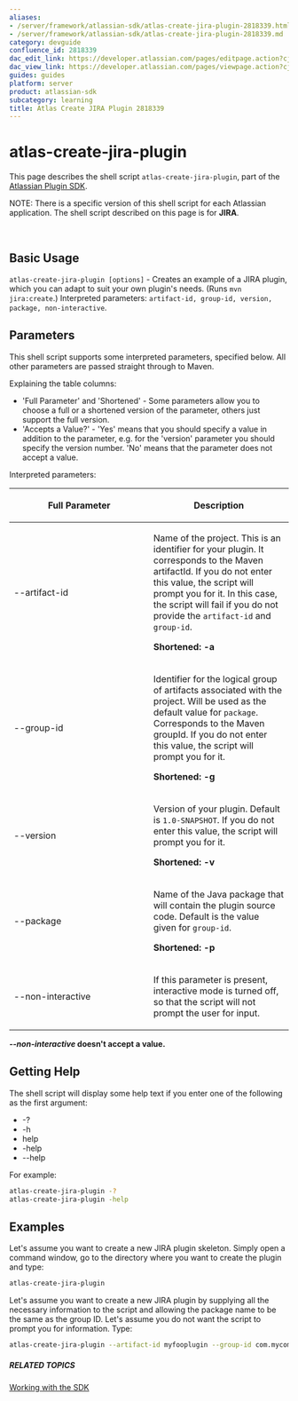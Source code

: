 ```yaml
---
aliases:
- /server/framework/atlassian-sdk/atlas-create-jira-plugin-2818339.html
- /server/framework/atlassian-sdk/atlas-create-jira-plugin-2818339.md
category: devguide
confluence_id: 2818339
dac_edit_link: https://developer.atlassian.com/pages/editpage.action?cjm=wozere&pageId=2818339
dac_view_link: https://developer.atlassian.com/pages/viewpage.action?cjm=wozere&pageId=2818339
guides: guides
platform: server
product: atlassian-sdk
subcategory: learning
title: Atlas Create JIRA Plugin 2818339
---
```

# atlas-create-jira-plugin

This page describes the shell script `atlas-create-jira-plugin`, part of the [Atlassian Plugin SDK](/server/framework/atlassian-sdk/working-with-the-sdk). 

NOTE: There is a specific version of this shell script for each Atlassian application. The shell script described on this page is for **JIRA**.

 

## Basic Usage

`atlas-create-jira-plugin [options]` - Creates an example of a JIRA plugin, which you can adapt to suit your own plugin's needs. (Runs `mvn jira:create`.) Interpreted parameters: `artifact-id, group-id, version, package, non-interactive`.

## Parameters

This shell script supports some interpreted parameters, specified below. All other parameters are passed straight through to Maven.

Explaining the table columns:

-   'Full Parameter' and 'Shortened' - Some parameters allow you to choose a full or a shortened version of the parameter, others just support the full version.
-   'Accepts a Value?' - 'Yes' means that you should specify a value in addition to the parameter, e.g. for the 'version' parameter you should specify the version number. 'No' means that the parameter does not accept a value.

Interpreted parameters:

<table>
<colgroup>
<col style="width: 50%" />
<col style="width: 50%" />
</colgroup>
<thead>
<tr class="header">
<th><p>Full Parameter</p></th>
<th><p>Description</p></th>
</tr>
</thead>
<tbody>
<tr class="odd">
<td><p>--artifact-id</p></td>
<td><p>Name of the project. This is an identifier for your plugin. It corresponds to the Maven artifactId. If you do not enter this value, the script will prompt you for it. In this case, the script will fail if you do not provide the <code>artifact-id</code> and <code>group-id</code>.</p>
<p><strong>Shortened: -a</strong></p></td>
</tr>
<tr class="even">
<td><p>--group-id</p></td>
<td><p>Identifier for the logical group of artifacts associated with the project. Will be used as the default value for <code>package</code>. Corresponds to the Maven groupId. If you do not enter this value, the script will prompt you for it.</p>
<p><strong>Shortened: -g</strong></p></td>
</tr>
<tr class="odd">
<td><p>--version</p></td>
<td><p>Version of your plugin. Default is <code>1.0-SNAPSHOT</code>. If you do not enter this value, the script will prompt you for it.</p>
<p><strong>Shortened: -v</strong></p></td>
</tr>
<tr class="even">
<td><p>--package</p></td>
<td><p>Name of the Java package that will contain the plugin source code. Default is the value given for <code>group-id</code>.</p>
<p><strong>Shortened: -p</strong></p></td>
</tr>
<tr class="odd">
<td><p>--non-interactive</p></td>
<td><p>If this parameter is present, interactive mode is turned off, so that the script will not prompt the user for input.</p></td>
</tr>
</tbody>
</table>

***--non-interactive* doesn't accept a value.**

## Getting Help

The shell script will display some help text if you enter one of the following as the first argument:

-   -?
-   -h
-   help
-   -help
-   --help

For example:

``` bash
atlas-create-jira-plugin -?
atlas-create-jira-plugin -help
```

## Examples

Let's assume you want to create a new JIRA plugin skeleton. Simply open a command window, go to the directory where you want to create the plugin and type:

``` bash
atlas-create-jira-plugin
```

Let's assume you want to create a new JIRA plugin by supplying all the necessary information to the script and allowing the package name to be the same as the group ID. Let's assume you do not want the script to prompt you for information. Type:

``` bash
atlas-create-jira-plugin --artifact-id myfooplugin --group-id com.mycompany.plugins --version 1.0 --non-interactive
```

##### RELATED TOPICS

[Working with the SDK](/server/framework/atlassian-sdk/working-with-the-sdk)

































































































































